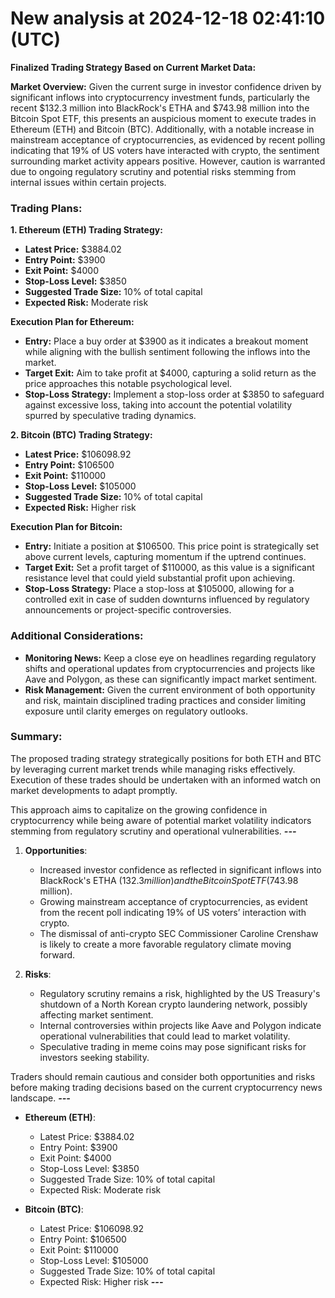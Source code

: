 # New analysis at 2024-12-18 02:41:10 (UTC)

**Finalized Trading Strategy Based on Current Market Data:**

**Market Overview:**
Given the current surge in investor confidence driven by significant inflows into cryptocurrency investment funds, particularly the recent $132.3 million into BlackRock's ETHA and $743.98 million into the Bitcoin Spot ETF, this presents an auspicious moment to execute trades in Ethereum (ETH) and Bitcoin (BTC). Additionally, with a notable increase in mainstream acceptance of cryptocurrencies, as evidenced by recent polling indicating that 19% of US voters have interacted with crypto, the sentiment surrounding market activity appears positive. However, caution is warranted due to ongoing regulatory scrutiny and potential risks stemming from internal issues within certain projects.

### Trading Plans:

**1. Ethereum (ETH) Trading Strategy:**
- **Latest Price:** $3884.02
- **Entry Point:** $3900
- **Exit Point:** $4000
- **Stop-Loss Level:** $3850
- **Suggested Trade Size:** 10% of total capital
- **Expected Risk:** Moderate risk

**Execution Plan for Ethereum:**
- **Entry:** Place a buy order at $3900 as it indicates a breakout moment while aligning with the bullish sentiment following the inflows into the market.
- **Target Exit:** Aim to take profit at $4000, capturing a solid return as the price approaches this notable psychological level.
- **Stop-Loss Strategy:** Implement a stop-loss order at $3850 to safeguard against excessive loss, taking into account the potential volatility spurred by speculative trading dynamics.

**2. Bitcoin (BTC) Trading Strategy:**
- **Latest Price:** $106098.92
- **Entry Point:** $106500
- **Exit Point:** $110000
- **Stop-Loss Level:** $105000
- **Suggested Trade Size:** 10% of total capital
- **Expected Risk:** Higher risk

**Execution Plan for Bitcoin:**
- **Entry:** Initiate a position at $106500. This price point is strategically set above current levels, capturing momentum if the uptrend continues.
- **Target Exit:** Set a profit target of $110000, as this value is a significant resistance level that could yield substantial profit upon achieving.
- **Stop-Loss Strategy:** Place a stop-loss at $105000, allowing for a controlled exit in case of sudden downturns influenced by regulatory announcements or project-specific controversies. 

### Additional Considerations:
- **Monitoring News:** Keep a close eye on headlines regarding regulatory shifts and operational updates from cryptocurrencies and projects like Aave and Polygon, as these can significantly impact market sentiment.
- **Risk Management:** Given the current environment of both opportunity and risk, maintain disciplined trading practices and consider limiting exposure until clarity emerges on regulatory outlooks.

### Summary:
The proposed trading strategy strategically positions for both ETH and BTC by leveraging current market trends while managing risks effectively. Execution of these trades should be undertaken with an informed watch on market developments to adapt promptly. 

This approach aims to capitalize on the growing confidence in cryptocurrency while being aware of potential market volatility indicators stemming from regulatory scrutiny and operational vulnerabilities.
___---___

1. **Opportunities**:
   - Increased investor confidence as reflected in significant inflows into BlackRock's ETHA ($132.3 million) and the Bitcoin Spot ETF ($743.98 million).
   - Growing mainstream acceptance of cryptocurrencies, as evident from the recent poll indicating 19% of US voters’ interaction with crypto.
   - The dismissal of anti-crypto SEC Commissioner Caroline Crenshaw is likely to create a more favorable regulatory climate moving forward.

2. **Risks**:
   - Regulatory scrutiny remains a risk, highlighted by the US Treasury's shutdown of a North Korean crypto laundering network, possibly affecting market sentiment.
   - Internal controversies within projects like Aave and Polygon indicate operational vulnerabilities that could lead to market volatility.
   - Speculative trading in meme coins may pose significant risks for investors seeking stability.

Traders should remain cautious and consider both opportunities and risks before making trading decisions based on the current cryptocurrency news landscape.
___---___

- **Ethereum (ETH)**:
  - Latest Price: $3884.02
  - Entry Point: $3900
  - Exit Point: $4000
  - Stop-Loss Level: $3850
  - Suggested Trade Size: 10% of total capital
  - Expected Risk: Moderate risk

- **Bitcoin (BTC)**:
  - Latest Price: $106098.92
  - Entry Point: $106500
  - Exit Point: $110000
  - Stop-Loss Level: $105000
  - Suggested Trade Size: 10% of total capital
  - Expected Risk: Higher risk
___---___

